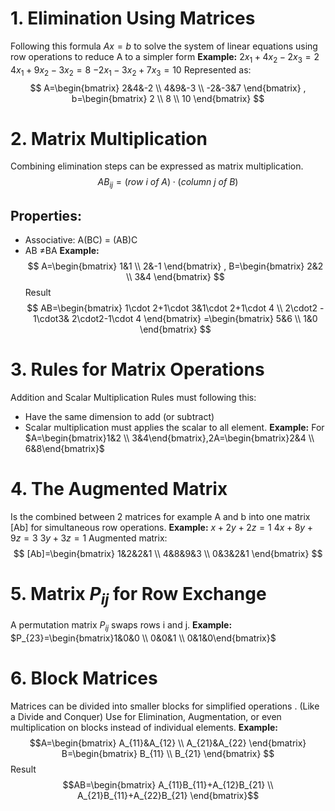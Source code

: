 # 1. Elimination Using Matrices
Following this formula $Ax=b$ to solve the system of linear equations using row operations to reduce A to a simpler form
**Example:**
$2x_{1}+4x_{2}-2x_{3}=2$
$4x_{1}+9x_{2}-3x_{2}=8$
$-2x_{1}-3x_{2}+7x_{3}=10$
Represented as:
$$
A=\begin{bmatrix}
2&4&-2 \\
4&9&-3 \\
-2&-3&7
\end{bmatrix}
, b=\begin{bmatrix}
2 \\
8 \\
10
\end{bmatrix}
$$

# 2. Matrix Multiplication
Combining elimination steps can be expressed as matrix multiplication.
$$AB_{ij}=(row\ i \ of \ A)\cdot(column \ j \ of \ B)$$
## Properties:
- Associative: A(BC) = (AB)C
- AB $\neq$BA
**Example:**
$$
A=\begin{bmatrix}
1&1 \\
2&-1
\end{bmatrix}
, B=\begin{bmatrix}
2&2 \\
3&4
\end{bmatrix}
$$
Result
$$
AB=\begin{bmatrix}
1\cdot 2+1\cdot 3&1\cdot 2+1\cdot 4 \\
2\cdot2 - 1\cdot3& 2\cdot2-1\cdot 4
\end{bmatrix}
=\begin{bmatrix}
5&6 \\
1&0
\end{bmatrix}
$$

# 3. Rules for Matrix Operations
Addition and Scalar Multiplication Rules must following this:
- Have the same dimension to add (or subtract)
- Scalar multiplication must applies the scalar to all element.
**Example:**
For $A=\begin{bmatrix}1&2 \\ 3&4\end{bmatrix},2A=\begin{bmatrix}2&4 \\ 6&8\end{bmatrix}$

# 4. The Augmented Matrix
Is the combined between 2 matrices for example A and b into one matrix \[Ab] for simultaneous row operations.
**Example:**
$x+2y+2z=1$
$4x+8y+9z=3$
$3y+3z=1$
Augmented matrix:
$$
[Ab]=\begin{bmatrix}
1&2&2&1 \\
4&8&9&3 \\
0&3&2&1
\end{bmatrix}
$$

# 5. Matrix $P_{ij}$ for Row Exchange
A permutation matrix $P_{ij}$ swaps rows i and j.
**Example:**
$P_{23}=\begin{bmatrix}1&0&0 \\ 0&0&1 \\ 0&1&0\end{bmatrix}$

# 6. Block Matrices
Matrices can be divided into smaller blocks for simplified operations . (Like a Divide and Conquer)
Use for Elimination, Augmentation, or even multiplication on blocks instead of individual elements.
**Example:**
$$A=\begin{bmatrix}
A_{11}&A_{12} \\
A_{21}&A_{22}
\end{bmatrix}
B=\begin{bmatrix}
B_{11} \\
B_{21}
\end{bmatrix}
$$
Result
$$AB=\begin{bmatrix}
A_{11}B_{11}+A_{12}B_{21} \\
A_{21}B_{11}+A_{22}B_{21}
\end{bmatrix}$$
